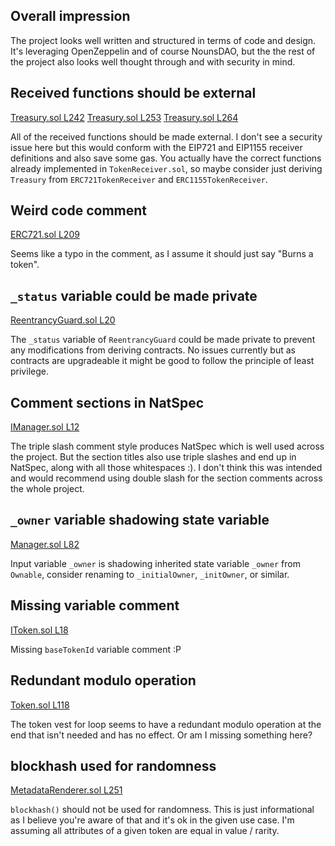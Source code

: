 ## Overall impression
The project looks well written and structured in terms of code and design. It's leveraging OpenZeppelin and of course NounsDAO, but the the rest of the project also looks well thought through and with security in mind.

## Received functions should be external
[Treasury.sol L242](https://github.com/code-423n4/2022-09-nouns-builder/blob/main/src/governance/treasury/Treasury.sol#L242)
[Treasury.sol L253](https://github.com/code-423n4/2022-09-nouns-builder/blob/main/src/governance/treasury/Treasury.sol#L253)
[Treasury.sol L264](https://github.com/code-423n4/2022-09-nouns-builder/blob/main/src/governance/treasury/Treasury.sol#L264)

All of the received functions should be made external. I don't see a security issue here but this would conform with the EIP721 and EIP1155 receiver definitions and also save some gas. You actually have the correct functions already implemented in `TokenReceiver.sol`, so maybe consider just deriving `Treasury` from `ERC721TokenReceiver` and `ERC1155TokenReceiver`.

## Weird code comment
[ERC721.sol L209](https://github.com/code-423n4/2022-09-nouns-builder/blob/main/src/lib/token/ERC721.sol#L209)

Seems like a typo in the comment, as I assume it should just say "Burns a token".

## `_status` variable could be made private
[ReentrancyGuard.sol L20](https://github.com/code-423n4/2022-09-nouns-builder/blob/main/src/lib/utils/ReentrancyGuard.sol#L20)

The `_status` variable of `ReentrancyGuard` could be made private to prevent any modifications from deriving contracts. No issues currently but as contracts are upgradeable it might be good to follow the principle of least privilege.

## Comment sections in NatSpec
[IManager.sol L12](https://github.com/code-423n4/2022-09-nouns-builder/blob/main/src/manager/IManager.sol#L12)

The triple slash comment style produces NatSpec which is well used across the project. But the section titles also use triple slashes and end up in NatSpec, along with all those whitespaces :). I don't think this was intended and would recommend using double slash for the section comments across the whole project.

## `_owner` variable shadowing state variable
[Manager.sol L82](https://github.com/code-423n4/2022-09-nouns-builder/blob/main/src/manager/Manager.sol#L82)

Input variable `_owner` is shadowing inherited state variable `_owner` from `Ownable`, consider renaming to `_initialOwner`, `_initOwner`, or similar.

## Missing variable comment
[IToken.sol L18](https://github.com/code-423n4/2022-09-nouns-builder/blob/main/src/token/IToken.sol#L18)

Missing `baseTokenId` variable comment :P

## Redundant modulo operation
[Token.sol L118](https://github.com/code-423n4/2022-09-nouns-builder/blob/main/src/token/Token.sol#L118)

The token vest for loop seems to have a redundant modulo operation at the end that isn't needed and has no effect. Or am I missing something here?

## blockhash used for randomness
[MetadataRenderer.sol L251](https://github.com/code-423n4/2022-09-nouns-builder/blob/main/src/token/metadata/MetadataRenderer.sol#L251)

`blockhash()` should not be used for randomness. This is just informational as I believe you're aware of that and it's ok in the given use case. I'm assuming all attributes of a given token are equal in value / rarity.
